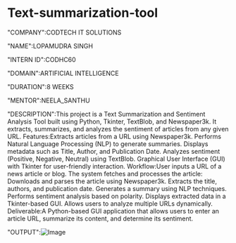 # Text-summarization-tool

"COMPANY":CODTECH IT SOLUTIONS

"NAME":LOPAMUDRA SINGH

"INTERN ID":CODHC60

"DOMAIN":ARTIFICIAL INTELLIGENCE

"DURATION":8 WEEKS

"MENTOR":NEELA_SANTHU

"DESCRIPTION":This project is a Text Summarization and Sentiment Analysis Tool built using Python, Tkinter, TextBlob, and Newspaper3k. It extracts, summarizes, and analyzes the sentiment of articles from any given URL.
Features:Extracts articles from a URL using Newspaper3k.
Performs Natural Language Processing (NLP) to generate summaries.
Displays metadata such as Title, Author, and Publication Date.
Analyzes sentiment (Positive, Negative, Neutral) using TextBlob.
Graphical User Interface (GUI) with Tkinter for user-friendly interaction.
Workflow:User inputs a URL of a news article or blog.
The system fetches and processes the article:
Downloads and parses the article using Newspaper3k.
Extracts the title, authors, and publication date.
Generates a summary using NLP techniques.
Performs sentiment analysis based on polarity.
Displays extracted data in a Tkinter-based GUI.
Allows users to analyze multiple URLs dynamically.
Deliverable:A Python-based GUI application that allows users to enter an article URL, summarize its content, and determine its sentiment.

"OUTPUT":![Image](https://github.com/user-attachments/assets/a23b01d4-2e70-4b2c-ad24-e3176be6f157)
